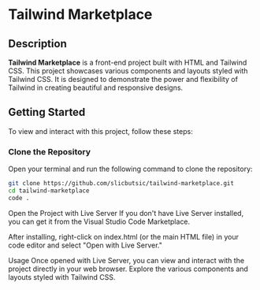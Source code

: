 # Tailwind Marketplace

## Description

**Tailwind Marketplace** is a front-end project built with HTML and Tailwind CSS. This project showcases various components and layouts styled with Tailwind CSS. It is designed to demonstrate the power and flexibility of Tailwind in creating beautiful and responsive designs.

## Getting Started

To view and interact with this project, follow these steps:

### Clone the Repository

Open your terminal and run the following command to clone the repository:

```bash
git clone https://github.com/slicbutsic/tailwind-marketplace.git
cd tailwind-marketplace
code .
```

Open the Project with Live Server
If you don't have Live Server installed, you can get it from the Visual Studio Code Marketplace.

After installing, right-click on index.html (or the main HTML file) in your code editor and select "Open with Live Server."

Usage
Once opened with Live Server, you can view and interact with the project directly in your web browser. Explore the various components and layouts styled with Tailwind CSS.
